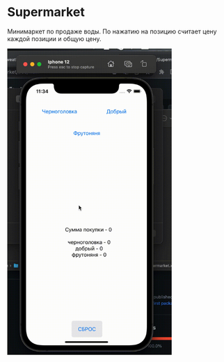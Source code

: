 # Supermarket

Минимаркет по продаже воды. По нажатию на позицию считает цену каждой позиции и общую цену.

 <img alt="" src="minimarket.gif" width="75%">
